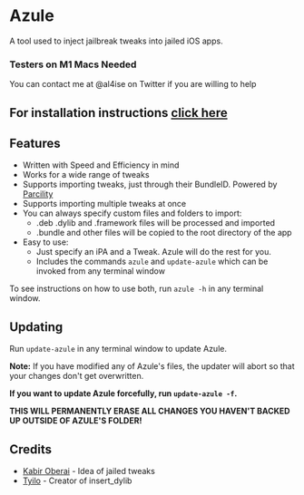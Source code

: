 # Azule

A tool used to inject jailbreak tweaks into jailed iOS apps.
### Testers on M1 Macs Needed 
You can contact me at @al4ise on Twitter if you are willing to help

## For installation instructions [click here](https://github.com/Al4ise/Azule/wiki)

## Features
* Written with Speed and Efficiency in mind
* Works for a wide range of tweaks
* Supports importing tweaks, just through their BundleID. Powered by [Parcility](https://parcility.co)
* Supports importing multiple tweaks at once
* You can always specify custom files and folders to import:
  - .deb .dylib and .framework files will be processed and imported 
  - .bundle and other files will be copied to the root directory of the app
* Easy to use:
  - Just specify an iPA and a Tweak. Azule will do the rest for you.
  - Includes the commands `azule` and `update-azule` which can be invoked from any terminal window

To see instructions on how to use both, run `azule -h` in any terminal window.

## Updating
Run `update-azule` in any terminal window to update Azule.

**Note:** If you have modified any of Azule's files, the updater will abort so that your changes don't get overwritten.

**If you want to update Azule forcefully, run `update-azule -f`.**

**THIS WILL PERMANENTLY ERASE ALL CHANGES YOU HAVEN'T BACKED UP OUTSIDE OF AZULE'S FOLDER!**

## Credits

* [Kabir Oberai](https://github.com/kabiroberai/theos-jailed) - Idea of jailed tweaks
* [Tyilo](https://github.com/Tyilo/insert_dylib) - Creator of insert_dylib
